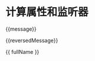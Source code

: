 # 计算属性和监听器

 <div id="app">
        <p>{{message}}</p>
        <p>{{reversedMessage}}</p>
    </div>
    <script src="../../3-25/vue.js"></script>
    <script>
        new Vue({
            el:"#app",
            data:{
                message:"fdsoigh ",
            },
            我们可以使用 methods 来替代 computed，效果上两个都是一样的
            ，但是 computed 是基于它的依赖缓存，只有相关依赖发生改变时才会重新取值。
            而使用 methods ，在重新渲染的时候，函数总会重新调用执行。
            computed:{
                computed 属性默认只有 getter ，不过在需要时你也可以提供一个 setter ：
                reversedMessage:function(){
                    return this.message.split('').reverse().join('')
                }
            }
        })
    </script>
    <div id="demo">{{ fullName }}</div>
    <script>
    new Vue({
        el:"#demo",
        data:{
            firstName:"john Doe",
            lastName:"Ber",
        },
        computed:{
            fullName:function(){
                return  this.firstName + this.lastName
            }
        }
        computed:{
            fullName:{
                get:function(){
                    return this.firstName+ '' +this.lastName
                },
                set:function (newValue) {
                    let names = newValue.split('')
                    split() 方法用于把一个字符串分割成字符串数组
                    this.firstName = names[0]
                    this.lastName = nemse[namse.length - 1]
                    虽然计算属性在大多数情况下更合适，但有时也需要一个自定义的侦听器。
                    这就是为什么 Vue 通过 watch 选项提供了一个更通用的方法，来响应数据的变化。
                    当需要在数据变化时执行异步或开销较大的操作时，这个方式是最有用的。
                }
            }
        }
    })
                Vue.js提供了一个方法watch,它用于观察Vue实例上的数据变动。对应一个对象,
                indexOf() 方法可返回某个指定的字符串值在字符串中首次出现的位置
    </script>